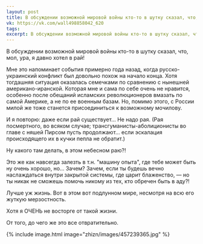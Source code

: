 ```yaml
---
layout: post
title: В обсуждении возможной мировой войны кто-то в шутку сказал, что, мол, ура, я давно хотел в рай!
vk: https://vk.com/wall498858042_620
tags: 
excerpt: В обсуждении возможной мировой войны кто-то в шутку сказал, что, мол, ура, я давно хотел в рай! Мне это напоминает события примерно года назад, когда...
---
```

В обсуждении возможной мировой войны кто-то в шутку сказал, что, мол, ура, я давно хотел в рай!

Мне это напоминает события примерно года назад, когда русско-украинский конфликт был довольно похож на начало конца. Хотя тогдашняя ситуация оказалась семечками по сравнению с нынешней американо-иранской. Которая мне и сама по себе очень не нравится, особенно после обещаний исламских революционеров вмазать по самой Америке, а не по ее военным базам. Но, помимо этого, с России милой же тоже станется присоединиться к возможному мочилову.

И я повторю: даже если рай существует... Не надо рая. (Рая посмертного, во всяком случае; трансгуманисты-аболиционисты во главе с няшей Пирсом пусть продолжают... если эскалация происходящего их в кучки пепла не обратит.)

Ну какого там делать, в этом небесном раю?!

Это же как навсегда залезть в т.н. "машину опыта", где тебе может быть ну очень хорошо, но... Зачем? Зачем, если ты будешь вечно наслаждаться внутри закрытой системы, где царит блаженство, — но ты никак не сможешь помочь никому из тех, кто обречен быть в аду?!

Лучше уж жизнь. Вот в этом вот подлунном мире, несмотря на всю его жуткую мерзостность.

Хотя я ОЧЕНЬ не восторге от такой жизни. 

От того, до чего же это все отвратительно.

{% include image.html image="zhizn/images/457239365.jpg" %}
